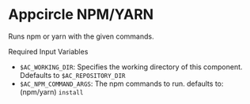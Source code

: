 # Appcircle NPM/YARN

Runs npm or yarn with the given commands.

Required Input Variables
- `$AC_WORKING_DIR`: Specifies the working directory of this component. Ddefaults to `$AC_REPOSITORY_DIR`
- `$AC_NPM_COMMAND_ARGS`: The npm commands to run. defaults to: (npm/yarn) `install`